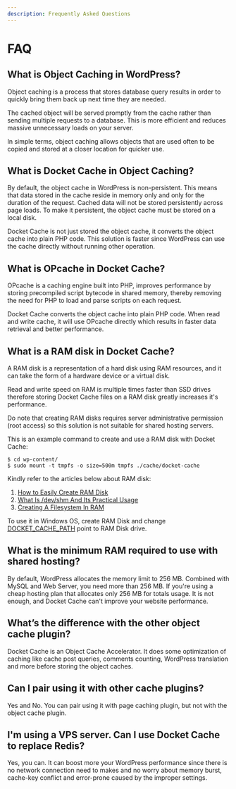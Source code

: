 ```yaml
---
description: Frequently Asked Questions
---
```


# FAQ

## What is Object Caching in WordPress?

Object caching is a process that stores database query results in order to quickly bring them back up next time they are needed.

The cached object will be served promptly from the cache rather than sending multiple requests to a database. This is more efficient and reduces massive unnecessary loads on your server.

In simple terms, object caching allows objects that are used often to be copied and stored at a closer location for quicker use.

## What is Docket Cache in Object Caching?

By default, the object cache in WordPress is non-persistent. This means that data stored in the cache reside in memory only and only for the duration of the request. Cached data will not be stored persistently across page loads. To make it persistent, the object cache must be stored on a local disk.

Docket Cache is not just stored the object cache, it converts the object cache into plain PHP code. This solution is faster since WordPress can use the cache directly without running other operation.

## What is OPcache in Docket Cache?

OPcache is a caching engine built into PHP, improves performance by storing precompiled script bytecode in shared memory, thereby removing the need for PHP to load and parse scripts on each request.

Docket Cache converts the object cache into plain PHP code. When read and write cache, it will use OPcache directly which results in faster data retrieval and better performance.

## What is a RAM disk in Docket Cache?

A RAM disk is a representation of a hard disk using RAM resources, and it can take the form of a hardware device or a virtual disk.

Read and write speed on RAM is multiple times faster than SSD drives therefore storing Docket Cache files on a RAM disk greatly increases it's performance.

Do note that creating RAM disks requires server administrative permission \(root access\) so this solution is not suitable for shared hosting servers.

This is an example command to create and use a RAM disk with Docket Cache:

```text
$ cd wp-content/
$ sudo mount -t tmpfs -o size=500m tmpfs ./cache/docket-cache
```

Kindly refer to the articles below about RAM disk:

1. [How to Easily Create RAM Disk](https://www.linuxbabe.com/command-line/create-ramdisk-linux)
2. [What Is /dev/shm And Its Practical Usage](https://www.cyberciti.biz/tips/what-is-devshm-and-its-practical-usage.html)
3. [Creating A Filesystem In RAM](https://www.cyberciti.biz/faq/howto-create-linux-ram-disk-filesystem/)

To use it in Windows OS, create RAM Disk and change [DOCKET\_CACHE\_PATH](https://docs.docketcache.com/configuration#docket_cache_path) point to RAM Disk drive.

## What is the minimum RAM required to use with shared hosting?

By default, WordPress allocates the memory limit to 256 MB. Combined with MySQL and Web Server, you need more than 256 MB. If you're using a cheap hosting plan that allocates only 256 MB for totals usage. It is not enough, and Docket Cache can't improve your website performance.

## What’s the difference with the other object cache plugin?

Docket Cache is an Object Cache Accelerator. It does some optimization of caching like cache post queries, comments counting, WordPress translation and more before storing the object caches.

## Can I pair using it with other cache plugins?

Yes and No. You can pair using it with page caching plugin, but not with the object cache plugin.

## I'm using a VPS server. Can I use Docket Cache to replace Redis?

Yes, you can. It can boost more your WordPress performance since there is no network connection need to makes and no worry about memory burst, cache-key conflict and error-prone caused by the improper settings.

